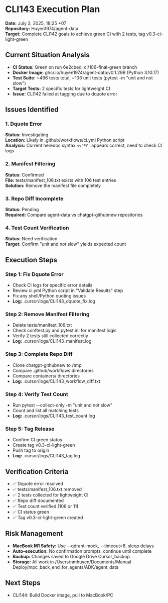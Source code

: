 # CLI143 Execution Plan
**Date:** July 3, 2025, 18:25 +07  
**Repository:** Huyen1974/agent-data  
**Target:** Complete CLI142 goals to achieve green CI with 2 tests, tag v0.3-ci-light-green

## Current Situation Analysis
- **CI Status:** Green on run 6e2cbed, ci/106-final-green branch
- **Docker Image:** ghcr.io/huyen1974/agent-data:v0.1.29B (Python 3.10.17)
- **Test Suite:** ~496 tests total, ~106 unit tests (pytest -m "unit and not slow")
- **Target Tests:** 2 specific tests for lightweight CI
- **Issue:** CLI142 failed at tagging due to dquote error

## Issues Identified

### 1. Dquote Error
**Status:** Investigating  
**Location:** Likely in .github/workflows/ci.yml Python script  
**Analysis:** Current heredoc syntax `<<'PY'` appears correct, need to check CI logs

### 2. Manifest Filtering  
**Status:** Confirmed  
**File:** tests/manifest_106.txt exists with 106 test entries  
**Solution:** Remove the manifest file completely  

### 3. Repo Diff Incomplete
**Status:** Pending  
**Required:** Compare agent-data vs chatgpt-githubnew repositories

### 4. Test Count Verification
**Status:** Need verification  
**Target:** Confirm "unit and not slow" yields expected count

## Execution Steps

### Step 1: Fix Dquote Error
- Check CI logs for specific error details
- Review ci.yml Python script in "Validate Results" step
- Fix any shell/Python quoting issues
- **Log:** .cursor/logs/CLI143_dquote_fix.log

### Step 2: Remove Manifest Filtering  
- Delete tests/manifest_106.txt
- Check conftest.py and pytest.ini for manifest logic
- Verify 2 tests still collected correctly
- **Log:** .cursor/logs/CLI143_manifest.log

### Step 3: Complete Repo Diff
- Clone chatgpt-githubnew to /tmp
- Compare .github/workflows directories
- Compare containers/ directories  
- **Log:** .cursor/logs/CLI143_workflow_diff.txt

### Step 4: Verify Test Count
- Run pytest --collect-only -m "unit and not slow" 
- Count and list all matching tests
- **Log:** .cursor/logs/CLI143_test_count.log

### Step 5: Tag Release
- Confirm CI green status
- Create tag v0.3-ci-light-green
- Push tag to origin
- **Log:** .cursor/logs/CLI143_tag.log

## Verification Criteria
- ✅ Dquote error resolved
- ✅ tests/manifest_106.txt removed  
- ✅ 2 tests collected for lightweight CI
- ✅ Repo diff documented
- ✅ Test count verified (106 or 11)
- ✅ CI status green
- ✅ Tag v0.3-ci-light-green created

## Risk Management
- **MacBook M1 Safety:** Use --qdrant-mock, --timeout=8, sleep delays
- **Auto-execution:** No confirmation prompts, continue until complete
- **Backup:** Changes saved to Google Drive Cursor_backup
- **Storage:** All work in /Users/nmhuyen/Documents/Manual Deploy/mpc_back_end_for_agents/ADK/agent_data

## Next Steps
- CLI144: Build Docker image, pull to MacBook/PC 